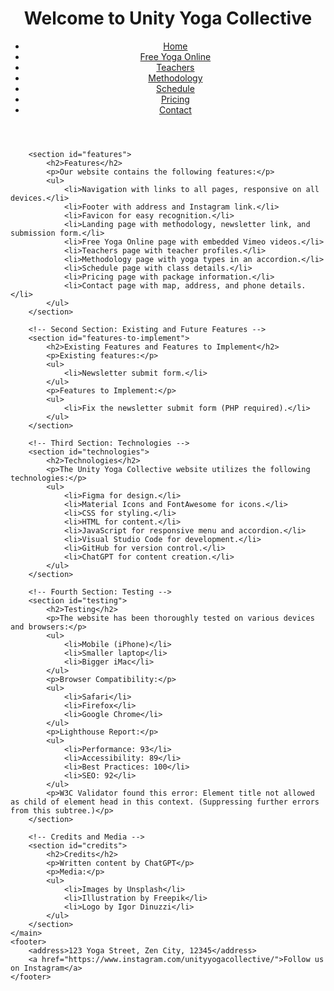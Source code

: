 <!DOCTYPE html>
<html lang="en">
<head>
    <meta charset="UTF-8">
    <meta name="viewport" content="width=device-width, initial-scale=1.0">
    <title>Unity Yoga Collective</title>
    <link rel="stylesheet" href="styles.css">
    <link rel="icon" href="favicon.ico">
</head>
<body>
    <header>
        <h1>Welcome to Unity Yoga Collective</h1>
        <nav>
            <ul>
                <li><a href="index.html">Home</a></li>
                <li><a href="free-yoga-online.html">Free Yoga Online</a></li>
                <li><a href="teachers.html">Teachers</a></li>
                <li><a href="methodology.html">Methodology</a></li>
                <li><a href="schedule.html">Schedule</a></li>
                <li><a href="pricing.html">Pricing</a></li>
                <li><a href="contact.html">Contact</a></li>
            </ul>
        </nav>
    </header>
    <main>

        <section id="features">
            <h2>Features</h2>
            <p>Our website contains the following features:</p>
            <ul>
                <li>Navigation with links to all pages, responsive on all devices.</li>
                <li>Footer with address and Instagram link.</li>
                <li>Favicon for easy recognition.</li>
                <li>Landing page with methodology, newsletter link, and submission form.</li>
                <li>Free Yoga Online page with embedded Vimeo videos.</li>
                <li>Teachers page with teacher profiles.</li>
                <li>Methodology page with yoga types in an accordion.</li>
                <li>Schedule page with class details.</li>
                <li>Pricing page with package information.</li>
                <li>Contact page with map, address, and phone details.</li>
            </ul>
        </section>

        <!-- Second Section: Existing and Future Features -->
        <section id="features-to-implement">
            <h2>Existing Features and Features to Implement</h2>
            <p>Existing features:</p>
            <ul>
                <li>Newsletter submit form.</li>
            </ul>
            <p>Features to Implement:</p>
            <ul>
                <li>Fix the newsletter submit form (PHP required).</li>
            </ul>
        </section>

        <!-- Third Section: Technologies -->
        <section id="technologies">
            <h2>Technologies</h2>
            <p>The Unity Yoga Collective website utilizes the following technologies:</p>
            <ul>
                <li>Figma for design.</li>
                <li>Material Icons and FontAwesome for icons.</li>
                <li>CSS for styling.</li>
                <li>HTML for content.</li>
                <li>JavaScript for responsive menu and accordion.</li>
                <li>Visual Studio Code for development.</li>
                <li>GitHub for version control.</li>
                <li>ChatGPT for content creation.</li>
            </ul>
        </section>

        <!-- Fourth Section: Testing -->
        <section id="testing">
            <h2>Testing</h2>
            <p>The website has been thoroughly tested on various devices and browsers:</p>
            <ul>
                <li>Mobile (iPhone)</li>
                <li>Smaller laptop</li>
                <li>Bigger iMac</li>
            </ul>
            <p>Browser Compatibility:</p>
            <ul>
                <li>Safari</li>
                <li>Firefox</li>
                <li>Google Chrome</li>
            </ul>
            <p>Lighthouse Report:</p>
            <ul>
                <li>Performance: 93</li>
                <li>Accessibility: 89</li>
                <li>Best Practices: 100</li>
                <li>SEO: 92</li>
            </ul>
            <p>W3C Validator found this error: Element title not allowed as child of element head in this context. (Suppressing further errors from this subtree.)</p>
        </section>

        <!-- Credits and Media -->
        <section id="credits">
            <h2>Credits</h2>
            <p>Written content by ChatGPT</p>
            <p>Media:</p>
            <ul>
                <li>Images by Unsplash</li>
                <li>Illustration by Freepik</li>
                <li>Logo by Igor Dinuzzi</li>
            </ul>
        </section>
    </main>
    <footer>
        <address>123 Yoga Street, Zen City, 12345</address>
        <a href="https://www.instagram.com/unityyogacollective/">Follow us on Instagram</a>
    </footer>
</body>
</html>
